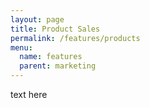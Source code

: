 ```yaml
---
layout: page
title: Product Sales
permalink: /features/products
menu:
  name: features
  parent: marketing
---
```


text here

